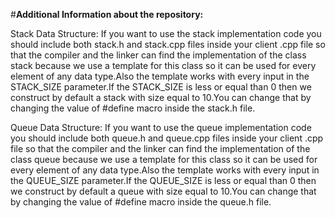#**Additional Information about the repository:**

Stack Data Structure:
If you want to use the stack implementation code you should include both stack.h and stack.cpp files inside your client  .cpp file so that the compiler and the linker can find the implementation of the class stack because we use a template for this class so it can be used for every element of any data type.Also the template works with every input in the STACK_SIZE parameter.If the STACK_SIZE is less or equal than 0 then we construct by default a stack with size equal to 10.You can change that by changing the value of #define macro inside the stack.h file.

Queue Data Structure:
If you want to use the queue implementation code you should include both queue.h and queue.cpp files inside your client  .cpp file so that the compiler and the linker can find the implementation of the class queue because we use a template for this class so it can be used for every element of any data type.Also the template works with every input in the QUEUE_SIZE parameter.If the QUEUE_SIZE is less or equal than 0 then we construct by default a queue with size equal to 10.You can change that by changing the value of #define macro inside the queue.h file.
